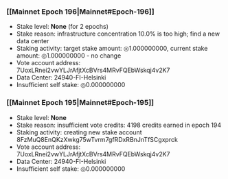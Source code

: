 ### [[Mainnet Epoch 196|Mainnet#Epoch-196]]
* Stake level: **None** (for 2 epochs)
* Stake reason: infrastructure concentration 10.0% is too high; find a new data center
* Staking activity: target stake amount: ◎1.000000000, current stake amount: ◎1.000000000 - no change
* Vote account address: 7UoxLRnei2vwYLJrAfjtXcBVrs4MRvFQEbWskqj4v2K7
* Data Center: 24940-FI-Helsinki
* Insufficient self stake: ◎0.000000000
### [[Mainnet Epoch 195|Mainnet#Epoch-195]]
* Stake level: **None**
* Stake reason: insufficient vote credits: 4198 credits earned in epoch 194
* Staking activity: creating new stake account 8FzMuQ8EnQKzXwkg75wTvrm7gfRDxRBnJnTfSCgxprck
* Vote account address: 7UoxLRnei2vwYLJrAfjtXcBVrs4MRvFQEbWskqj4v2K7
* Data Center: 24940-FI-Helsinki
* Insufficient self stake: ◎0.000000000